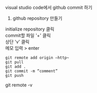 visual studio code에서 github commit 하기

1. github repository 만들기

initialize repository 클릭  
commit할 파일 '+' 클릭  
상단 'v' 클릭  
메모 입력 > enter  

```terminal
git remote add origin —http~
git pull
git add .
git commit -m “comment”
git push
```
  
git remote -v